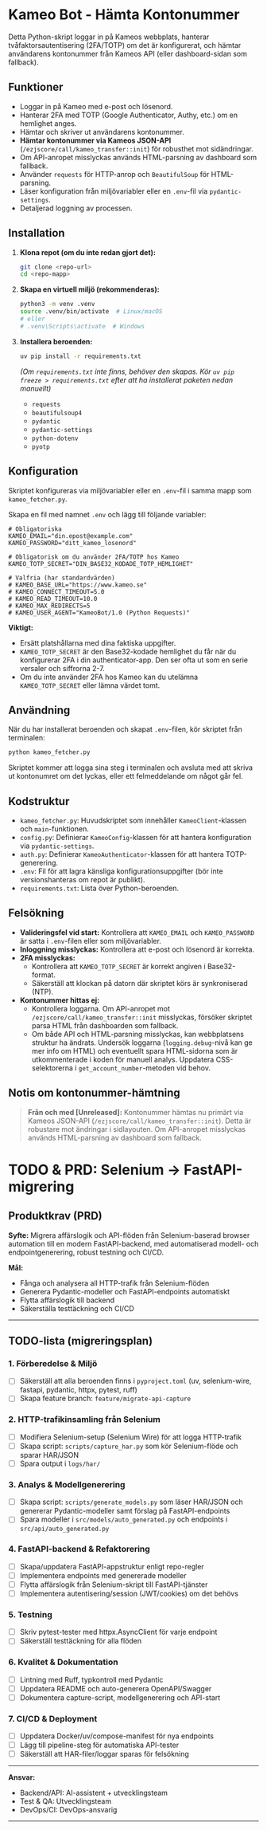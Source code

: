 # Kameo Bot - Hämta Kontonummer

Detta Python-skript loggar in på Kameos webbplats, hanterar tvåfaktorsautentisering (2FA/TOTP) om det är konfigurerat, och hämtar användarens kontonummer från Kameos API (eller dashboard-sidan som fallback).

## Funktioner

*   Loggar in på Kameo med e-post och lösenord.
*   Hanterar 2FA med TOTP (Google Authenticator, Authy, etc.) om en hemlighet anges.
*   Hämtar och skriver ut användarens kontonummer.
*   **Hämtar kontonummer via Kameos JSON-API** (`/ezjscore/call/kameo_transfer::init`) för robusthet mot sidändringar.
*   Om API-anropet misslyckas används HTML-parsning av dashboard som fallback.
*   Använder `requests` för HTTP-anrop och `BeautifulSoup` för HTML-parsning.
*   Läser konfiguration från miljövariabler eller en `.env`-fil via `pydantic-settings`.
*   Detaljerad loggning av processen.

## Installation

1.  **Klona repot (om du inte redan gjort det):**
    ```bash
    git clone <repo-url>
    cd <repo-mapp>
    ```

2.  **Skapa en virtuell miljö (rekommenderas):**
    ```bash
    python3 -m venv .venv
    source .venv/bin/activate  # Linux/macOS
    # eller
    # .venv\Scripts\activate  # Windows
    ```

3.  **Installera beroenden:**
    ```bash
    uv pip install -r requirements.txt
    ```
    *(Om `requirements.txt` inte finns, behöver den skapas. Kör `uv pip freeze > requirements.txt` efter att ha installerat paketen nedan manuellt)*
    *   `requests`
    *   `beautifulsoup4`
    *   `pydantic`
    *   `pydantic-settings`
    *   `python-dotenv`
    *   `pyotp`

## Konfiguration

Skriptet konfigureras via miljövariabler eller en `.env`-fil i samma mapp som `kameo_fetcher.py`.

Skapa en fil med namnet `.env` och lägg till följande variabler:

```dotenv
# Obligatoriska
KAMEO_EMAIL="din.epost@example.com"
KAMEO_PASSWORD="ditt_kameo_losenord"

# Obligatorisk om du använder 2FA/TOTP hos Kameo
KAMEO_TOTP_SECRET="DIN_BASE32_KODADE_TOTP_HEMLIGHET"

# Valfria (har standardvärden)
# KAMEO_BASE_URL="https://www.kameo.se"
# KAMEO_CONNECT_TIMEOUT=5.0
# KAMEO_READ_TIMEOUT=10.0
# KAMEO_MAX_REDIRECTS=5
# KAMEO_USER_AGENT="KameoBot/1.0 (Python Requests)"
```

**Viktigt:**

*   Ersätt platshållarna med dina faktiska uppgifter.
*   `KAMEO_TOTP_SECRET` är den Base32-kodade hemlighet du får när du konfigurerar 2FA i din authenticator-app. Den ser ofta ut som en serie versaler och siffrorna 2-7.
*   Om du inte använder 2FA hos Kameo kan du utelämna `KAMEO_TOTP_SECRET` eller lämna värdet tomt.

## Användning

När du har installerat beroenden och skapat `.env`-filen, kör skriptet från terminalen:

```bash
python kameo_fetcher.py
```

Skriptet kommer att logga sina steg i terminalen och avsluta med att skriva ut kontonumret om det lyckas, eller ett felmeddelande om något går fel.

## Kodstruktur

*   `kameo_fetcher.py`: Huvudskriptet som innehåller `KameoClient`-klassen och `main`-funktionen.
*   `config.py`: Definierar `KameoConfig`-klassen för att hantera konfiguration via `pydantic-settings`.
*   `auth.py`: Definierar `KameoAuthenticator`-klassen för att hantera TOTP-generering.
*   `.env`: Fil för att lagra känsliga konfigurationsuppgifter (bör inte versionshanteras om repot är publikt).
*   `requirements.txt`: Lista över Python-beroenden.

## Felsökning

*   **Valideringsfel vid start:** Kontrollera att `KAMEO_EMAIL` och `KAMEO_PASSWORD` är satta i `.env`-filen eller som miljövariabler.
*   **Inloggning misslyckas:** Kontrollera att e-post och lösenord är korrekta.
*   **2FA misslyckas:**
    *   Kontrollera att `KAMEO_TOTP_SECRET` är korrekt angiven i Base32-format.
    *   Säkerställ att klockan på datorn där skriptet körs är synkroniserad (NTP).
*   **Kontonummer hittas ej:**
    *   Kontrollera loggarna. Om API-anropet mot `/ezjscore/call/kameo_transfer::init` misslyckas, försöker skriptet parsa HTML från dashboarden som fallback.
    *   Om både API och HTML-parsning misslyckas, kan webbplatsens struktur ha ändrats. Undersök loggarna (`logging.debug`-nivå kan ge mer info om HTML) och eventuellt spara HTML-sidorna som är utkommenterade i koden för manuell analys. Uppdatera CSS-selektorerna i `get_account_number`-metoden vid behov.

## Notis om kontonummer-hämtning

> **Från och med [Unreleased]:** Kontonummer hämtas nu primärt via Kameos JSON-API (`/ezjscore/call/kameo_transfer::init`). Detta är robustare mot ändringar i sidlayouten. Om API-anropet misslyckas används HTML-parsning av dashboard som fallback.

# TODO & PRD: Selenium → FastAPI-migrering

## Produktkrav (PRD)

**Syfte:**
Migrera affärslogik och API-flöden från Selenium-baserad browser automation till en modern FastAPI-backend, med automatiserad modell- och endpointgenerering, robust testning och CI/CD.

**Mål:**
- Fånga och analysera all HTTP-trafik från Selenium-flöden
- Generera Pydantic-modeller och FastAPI-endpoints automatiskt
- Flytta affärslogik till backend
- Säkerställa testtäckning och CI/CD

---

## TODO-lista (migreringsplan)

### 1. Förberedelse & Miljö
- [ ] Säkerställ att alla beroenden finns i `pyproject.toml` (uv, selenium-wire, fastapi, pydantic, httpx, pytest, ruff)
- [ ] Skapa feature branch: `feature/migrate-api-capture`

### 2. HTTP-trafikinsamling från Selenium
- [ ] Modifiera Selenium-setup (Selenium Wire) för att logga HTTP-trafik
- [ ] Skapa script: `scripts/capture_har.py` som kör Selenium-flöde och sparar HAR/JSON
- [ ] Spara output i `logs/har/`

### 3. Analys & Modellgenerering
- [ ] Skapa script: `scripts/generate_models.py` som läser HAR/JSON och genererar Pydantic-modeller samt förslag på FastAPI-endpoints
- [ ] Spara modeller i `src/models/auto_generated.py` och endpoints i `src/api/auto_generated.py`

### 4. FastAPI-backend & Refaktorering
- [ ] Skapa/uppdatera FastAPI-appstruktur enligt repo-regler
- [ ] Implementera endpoints med genererade modeller
- [ ] Flytta affärslogik från Selenium-skript till FastAPI-tjänster
- [ ] Implementera autentisering/session (JWT/cookies) om det behövs

### 5. Testning
- [ ] Skriv pytest-tester med httpx.AsyncClient för varje endpoint
- [ ] Säkerställ testtäckning för alla flöden

### 6. Kvalitet & Dokumentation
- [ ] Lintning med Ruff, typkontroll med Pydantic
- [ ] Uppdatera README och auto-generera OpenAPI/Swagger
- [ ] Dokumentera capture-script, modellgenerering och API-start

### 7. CI/CD & Deployment
- [ ] Uppdatera Docker/uv/compose-manifest för nya endpoints
- [ ] Lägg till pipeline-steg för automatiska API-tester
- [ ] Säkerställ att HAR-filer/loggar sparas för felsökning

---

**Ansvar:**
- Backend/API: AI-assistent + utvecklingsteam
- Test & QA: Utvecklingsteam
- DevOps/CI: DevOps-ansvarig

--- 
